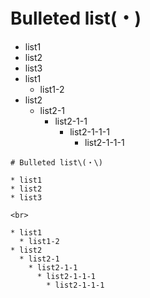 # Bulleted list\(・\)

* list1
* list2
* list3
* list1
  * list1-2
* list2
  * list2-1
    * list2-1-1
      * list2-1-1-1
        * list2-1-1-1 

```text
# Bulleted list\(・\)

* list1
* list2
* list3

<br>

* list1
  * list1-2
* list2
  * list2-1
    * list2-1-1
      * list2-1-1-1
        * list2-1-1-1
```

